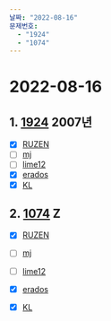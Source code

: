 ```yaml
---
날짜: "2022-08-16"
문제번호: 
  - "1924"
  - "1074"
---
```


# 2022-08-16

## 1. [1924](https://www.acmicpc.net/problem/1924) 2007년

- [X] [RUZEN](./1924_RUZEN.md)
- [ ] [mj](./1924_mj.md)
- [ ] [lime12](./1924_lime12.md)
- [X] [erados](./1924_erados.md)
- [X] [KL](./1924_KL.md)

## 2. [1074](https://www.acmicpc.net/problem/1074) Z

- [X] [RUZEN](./1074_RUZEN.md)
- [ ] [mj](./1074_mj.md)
- [ ] [lime12](./1074_lime12.md)
- [X] [erados](./1074_erados.md)
- [X] [KL](./1074_KL.md)

